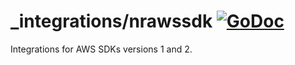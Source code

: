 # _integrations/nrawssdk [![GoDoc](https://godoc.org/github.com/Easypay/go-agent/_integrations/nrawssdk?status.svg)](https://godoc.org/github.com/Easypay/go-agent/_integrations/nrawssdk)

Integrations for AWS SDKs versions 1 and 2.
